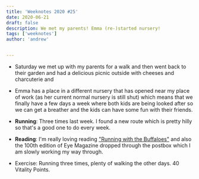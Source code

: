 ```yaml
---
title: 'Weeknotes 2020 #25'
date: 2020-06-21
draft: false
description: We met my parents! Emma (re-)started nursery!
tags: ['weeknotes']
author: 'andrew'


---
```

-   Saturday we met up with my parents for a walk and then went back to their garden and had a delicious picnic outside with cheeses and charcuterie and

-   Emma has a place in a different nursery that has opened near my place of work (as her current normal nursery is still shut) which means that we finally have a few days a week where both kids are being looked after so we can get a breather and the kids can have some fun with their friends.

-   **Running**: Three times last week. I found a new route which is pretty hilly so that's a good one to do every week.

-   **Reading**: I'm really loving reading ["Running with the Buffaloes"](https://www.amazon.co.uk/dp/B004HD49Q2/ref=pe_385721_48721101_TE_M1DP) and also the 100th edition of Eye Magazine dropped through the postbox which I am slowly working my way through.

-   Exercise: Running three times, plenty of walking the other days. 40 Vitality Points.
